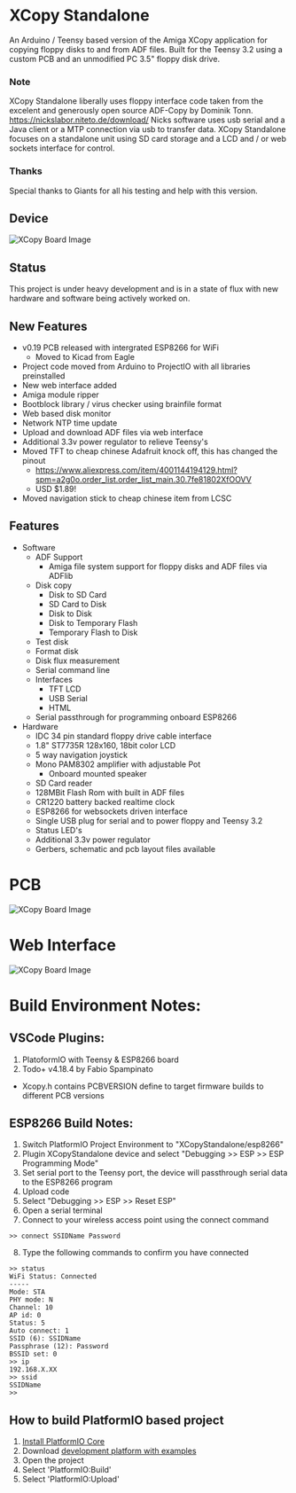 # XCopy Standalone
An Arduino / Teensy based version of the Amiga XCopy application for copying floppy disks to and from ADF files. Built for the Teensy 3.2 using a custom PCB and an unmodified PC 3.5" floppy disk drive.

### Note
XCopy Standalone liberally uses floppy interface code taken from the excelent and generously open source ADF-Copy by Dominik Tonn. 
https://nickslabor.niteto.de/download/
Nicks software uses usb serial and a Java client or a MTP connection via usb to transfer data. XCopy Standalone focuses on a standalone unit using SD card storage and a LCD and / or web sockets interface for control.

### Thanks
Special thanks to Giants for all his testing and help with this version.

## Device

![XCopy Board Image](https://github.com/AdamKeher/XCopyStandalone/blob/ProjectGiants/brd/photo.png)

## Status
This project is under heavy development and is in a state of flux with new hardware and software being actively worked on.

## New Features
* v0.19 PCB released with intergrated ESP8266 for WiFi
  * Moved to Kicad from Eagle
* Project code moved from Arduino to ProjectIO with all libraries preinstalled
* New web interface added
* Amiga module ripper
* Bootblock library / virus checker using brainfile format
* Web based disk monitor
* Network NTP time update
* Upload and download ADF files via web interface
* Additional 3.3v power regulator to relieve Teensy's
* Moved TFT to cheap chinese Adafruit knock off, this has changed the pinout
  * https://www.aliexpress.com/item/4001144194129.html?spm=a2g0o.order_list.order_list_main.30.7fe81802XfOOVV
  * USD $1.89!
* Moved navigation stick to cheap chinese item from LCSC

## Features
* Software
  * ADF Support
    * Amiga file system support for floppy disks and ADF files via ADFlib
  * Disk copy
    * Disk to SD Card
    * SD Card to Disk
    * Disk to Disk
    * Disk to Temporary Flash
    * Temporary Flash to Disk
  * Test disk
  * Format disk
  * Disk flux measurement
  * Serial command line
  * Interfaces
    * TFT LCD
    * USB Serial
    * HTML
  * Serial passthrough for programming onboard ESP8266
* Hardware
  * IDC 34 pin standard floppy drive cable interface
  * 1.8" ST7735R 128x160, 18bit color LCD
  * 5 way navigation joystick
  * Mono PAM8302 amplifier with adjustable Pot
    * Onboard mounted speaker
  * SD Card reader
  * 128MBit Flash Rom with built in ADF files
  * CR1220 battery backed realtime clock
  * ESP8266 for websockets driven interface
  * Single USB plug for serial and to power floppy and Teensy 3.2
  * Status LED's
  * Additional 3.3v power regulator
  * Gerbers, schematic and pcb layout files available 

# PCB

![XCopy Board Image](https://github.com/AdamKeher/XCopyStandalone/blob/ProjectGiants/brd/pcb.png)

# Web Interface

![XCopy Board Image](https://github.com/AdamKeher/XCopyStandalone/blob/ProjectGiants/docs/web_interface.png)

# Build Environment Notes:

## VSCode Plugins:
1. PlatoformIO with Teensy & ESP8266 board 
2. Todo+ v4.18.4 by Fabio Spampinato

* Xcopy.h contains PCBVERSION define to target firmware builds to different PCB versions

## ESP8266 Build Notes:
1. Switch PlatformIO Project Environment to "XCopyStandalone/esp8266"
2. Plugin XCopyStandalone device and select "Debugging >> ESP >> ESP Programming Mode"
3. Set serial port to the Teensy port, the device will passthrough serial data to the ESP8266 program
4. Upload code
5. Select "Debugging >> ESP >> Reset ESP"
6. Open a serial terminal
7. Connect to your wireless access point using the connect command
```shell
>> connect SSIDName Password
```
8. Type the following commands to confirm you have connected
```shell
>> status
WiFi Status: Connected
-----
Mode: STA
PHY mode: N
Channel: 10
AP id: 0
Status: 5
Auto connect: 1
SSID (6): SSIDName
Passphrase (12): Password
BSSID set: 0
>> ip
192.168.X.XX
>> ssid
SSIDName
>>
```

## How to build PlatformIO based project

1. [Install PlatformIO Core](http://docs.platformio.org/page/core.html)
2. Download [development platform with examples](https://github.com/platformio/platform-teensy/archive/develop.zip)
3. Open the project
4. Select 'PlatformIO:Build'
5. Select 'PlatformIO:Upload'